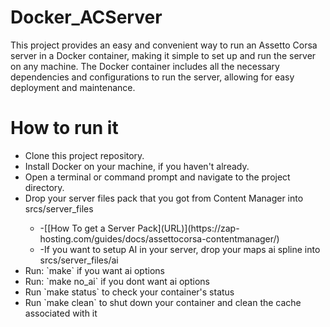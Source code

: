 # Docker_ACServer
This project provides an easy and convenient way to run an Assetto Corsa server in a Docker container, making it simple to set up and run the server on any machine. The Docker container includes all the necessary dependencies and configurations to run the server, allowing for easy deployment and maintenance.

# How to run it
<ul>
<li>Clone this project repository.</li>
<li>Install Docker on your machine, if you haven't already.</li>
<li>Open a terminal or command prompt and navigate to the project directory.</li>
<li>Drop your server files pack that you got from Content Manager into srcs/server_files</li>
  <ul>
  <li>-[[How To get a Server Pack](URL)](https://zap-hosting.com/guides/docs/assettocorsa-contentmanager/)</li>
  <li>-If you want to setup AI in your server, drop your maps ai spline into srcs/server_files/ai</li>
  </ul>
<li>Run: `make` if you want ai options</li>
<li>Run: `make no_ai` if you dont want ai options</li>

<li>Run `make status` to check your container's status</li>
<li>Run `make clean` to shut down your container and clean the cache associated with it</li>
 </ul>
 
